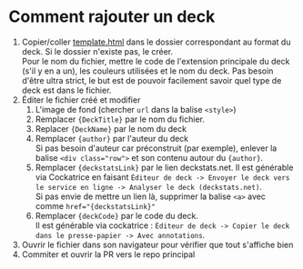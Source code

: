 # Comment rajouter un deck

1. Copier/coller [template.html](template.html) dans le dossier correspondant au format du deck. Si le dossier n'existe pas, le créer.<br/> 
Pour le nom du fichier, mettre le code de l'extension principale du deck (s'il y en a un), les couleurs utilisées et le nom du deck. Pas besoin d'être ultra strict, le but est de pouvoir facilement savoir quel type de deck est dans le fichier.<br/> 
2. Éditer le fichier créé et modifier
   1. L'image de fond (chercher `url` dans la balise `<style>`)
   2. Remplacer `{DeckTitle}` par le nom du fichier. 
   3. Replacer `{DeckName}` par le nom du deck
   4. Remplacer `{author}` par l'auteur du deck<br/>
   Si pas besoin d'auteur car préconstruit (par exemple), enlever la balise `<div class="row">` et son contenu autour du `{author}`.
   5. Remplacer `{deckstatsLink}` par le lien deckstats.net. Il est générable via Cockatrice en faisant `Éditeur de deck -> Envoyer le deck vers le service en ligne -> Analyser le deck (deckstats.net)`.<br/>
   Si pas envie de mettre un lien là, supprimer la balise `<a>` avec comme `href="{deckstatsLink}"`
   6. Remplacer `{deckCode}` par le code du deck. <br/>
   Il est générable via cockatrice : `Éditeur de deck -> Copier le deck dans le presse-papier -> Avec annotations`.
3. Ouvrir le fichier dans son navigateur pour vérifier que tout s'affiche bien 
4. Commiter et ouvrir la PR vers le repo principal